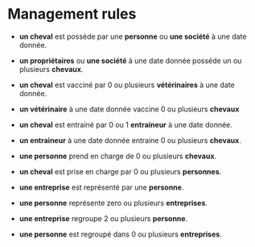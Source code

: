 Management rules
========

- **un cheval** est posséde par une **personne** ou **une société** à une date donnée.
- **un propriétaires** ou **une société** à une date donnée posséde un ou plusieurs **chevaux**.

- **un cheval** est vacciné par 0 ou plusieurs **vétérinaires** à une date donnée.
- **un vétérinaire** à une date donnée vaccine 0 ou plusieurs **chevaux**

- **un cheval** est entrainé par 0 ou 1 **entraineur** à une date donnée.
- **un entraineur** à une date donnée entraine 0 ou plusieurs **chevaux**.

- **une personne** prend en charge de 0 ou plusieurs **chevaux**. 
- **un cheval** est prise en charge par 0 ou plusieurs **personnes**. 



- **une entreprise** est représenté par une **personne**.
- **une personne** représente zero ou plusieurs **entreprises**.

- **une entreprise** regroupe 2 ou plusieurs **personne**.
- **une personne** est regroupé dans 0 ou plusieurs **entreprises**.
